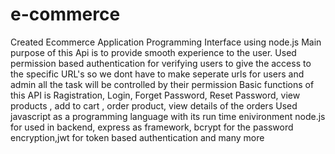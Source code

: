 # e-commerce
Created Ecommerce Application Programming Interface using node.js
Main purpose of this Api is to provide smooth experience to the user.
Used permission based authentication for verifying users to give the access to the specific URL's so we dont have to make seperate urls for users and admin all the task will be controlled by their permission
Basic functions of this API is Ragistration, Login, Forget Password, Reset Password, view products , add to cart , order product, view details of the orders
Used javascript as a programming language with its run time enivironment node.js for used in backend, express as framework, bcrypt for the password encryption,jwt for token based authentication and many more
